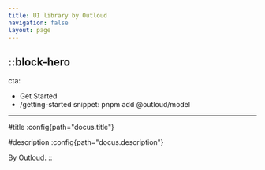 ```yaml
---
title: UI library by Outloud
navigation: false
layout: page
---
```


::block-hero
---
cta:
  - Get Started
  - /getting-started
snippet: pnpm add @outloud/model
---

#title
:config{path="docus.title"}

#description
:config{path="docus.description"}
<br>

By [Outloud](https://outloud.co/).
::
